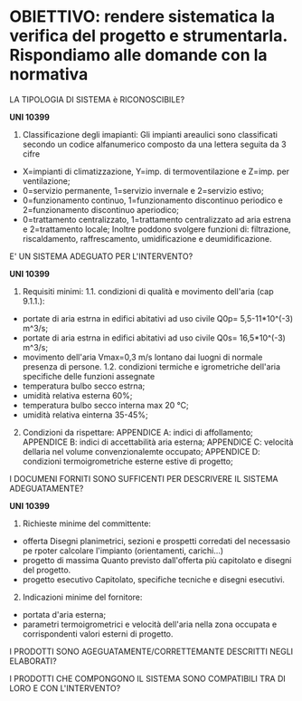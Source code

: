 # OBIETTIVO: rendere sistematica la verifica del progetto e strumentarla. Rispondiamo alle domande con la normativa

LA TIPOLOGIA DI SISTEMA è RICONOSCIBILE?

**UNI 10399**
1. Classificazione degli imapianti: 
Gli impianti areaulici sono classificati secondo un codice alfanumerico composto da una lettera seguita da 3 cifre
- X=impianti di climatizzazione, Y=imp. di termoventilazione e Z=imp. per ventilazione;
- 0=servizio permanente, 1=servizio invernale e 2=servizio estivo;
- 0=funzionamento continuo, 1=funzionamento discontinuo periodico e 2=funzionamento discontinuo aperiodico;
- 0=trattamento centralizzato, 1=trattamento centralizzato ad aria estrena e 2=trattamento locale;
Inoltre poddono svolgere funzioni di: filtrazione, riscaldamento, raffrescamento, umidificazione e deumidificazione.


E' UN SISTEMA ADEGUATO PER L'INTERVENTO?

**UNI 10399**
1. Requisiti minimi:
1.1. condizioni di qualità e movimento dell'aria (cap 9.1.1.):
 - portate di aria estrna in edifici abitativi ad uso civile Q0p= 5,5-11*10^(-3) m^3/s;
 - portate di aria estrna in edifici abitativi ad uso civile Q0s= 16,5*10^(-3) m^3/s;
 - movimento dell'aria Vmax=0,3 m/s lontano dai luogni di normale presenza di persone. 
1.2. condizioni termiche e igrometriche dell'aria specifiche delle funzioni assegnate
- temperatura bulbo secco estrna;
- umidità relativa esterna 60%;
- temperatura bulbo secco interna max 20 °C;
- umidità relativa einterna 35-45%;
2. Condizioni da rispettare:
APPENDICE A: indici di affollamento;
APPENDICE B: indici di accettabilità aria esterna;
APPENDICE C: velocità dellaria nel volume convenzionalemte occupato;
APPENDICE D: condizioni termoigrometriche esterne estive di progetto;


I DOCUMENI FORNITI SONO SUFFICENTI PER DESCRIVERE IL SISTEMA ADEGUATAMENTE?

**UNI 10399**
1. Richieste minime del committente:
- offerta
Disegni planimetrici, sezioni e prospetti corredati del necessasio pe rpoter calcolare l'impianto (orientamenti, carichi...)
- progetto di massima 
Quanto previsto dall'offerta più capitolato e disegni del progetto.
- progetto esecutivo
Capitolato, specifiche tecniche e disegni esecutivi.
2. Indicazioni minime del fornitore:
- portata d'aria esterna;
- parametri termoigrometrici e velocità dell'aria nella zona occupata e corrispondenti valori esterni di progetto.


I PRODOTTI SONO AGEGUATAMENTE/CORRETTEMANTE DESCRITTI NEGLI ELABORATI?


I PRODOTTI CHE COMPONGONO IL SISTEMA SONO COMPATIBILI TRA DI LORO E CON L'INTERVENTO?



